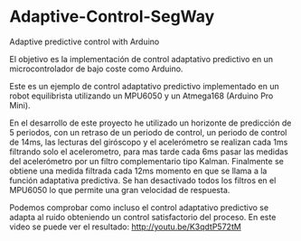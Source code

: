 Adaptive-Control-SegWay
========================

Adaptive predictive control with Arduino

El objetivo es la implementación de control adaptativo predictivo en un microcontrolador de bajo coste como Arduino.

Este es un ejemplo de control adaptativo predictivo implementado en un robot equilibrista utilizando un MPU6050 y un Atmega168 (Arduino Pro Mini).

En el desarrollo de este proyecto he utilizado un horizonte de predicción de 5 periodos, con un retraso de un periodo de control, un periodo de control de 14ms, las lecturas del giróscopo y el acelerómetro se realizan cada 1ms filtrando solo el acelerometro, para mas tarde cada 6ms pasar las medidas del acelerómetro por un filtro complementario tipo Kalman. Finalmente se obtiene una medida filtrada cada 12ms momento en que se llama a la función adaptativa predictiva. Se han desactivado todos los filtros en el MPU6050 lo que permite una gran velocidad de respuesta. 

Podemos comprobar como incluso el control adaptativo predictivo se adapta al ruido obteniendo un control satisfactorio del proceso. En este video se puede ver el resultado: http://youtu.be/K3qdtP572tM

